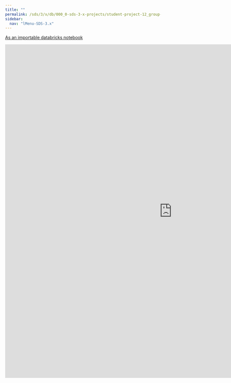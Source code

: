 ```yaml
---
title: ""
permalink: /sds/3/x/db/000_0-sds-3-x-projects/student-project-12_group-CovidPandemic/021_DataPreprocess_Explain/
sidebar:
  nav: "lMenu-SDS-3.x"
---
```


[As an importable databricks notebook](https://lamastex.github.io/scalable-data-science/sds/3/x/db/000_0-sds-3-x-projects/student-project-12_group-CovidPandemic/021_DataPreprocess_Explain.html)

<iframe src="https://lamastex.github.io/scalable-data-science/sds/3/x/db/000_0-sds-3-x-projects/student-project-12_group-CovidPandemic/021_DataPreprocess_Explain.html" width="1080" height="1080" frameborder="0"></iframe>
